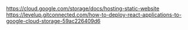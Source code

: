 https://cloud.google.com/storage/docs/hosting-static-website
https://levelup.gitconnected.com/how-to-deploy-react-applications-to-google-cloud-storage-59ac226409d6